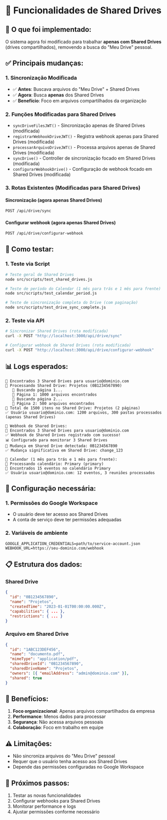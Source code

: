 # 📁 Funcionalidades de Shared Drives

## 🎯 **O que foi implementado:**

O sistema agora foi modificado para trabalhar **apenas com Shared Drives** (drives compartilhados), removendo a busca do "Meu Drive" pessoal.

## ✅ **Principais mudanças:**

### 1. **Sincronização Modificada**
- ✅ **Antes**: Buscava arquivos do "Meu Drive" + Shared Drives
- ✅ **Agora**: Busca **apenas** dos Shared Drives
- ✅ **Benefício**: Foco em arquivos compartilhados da organização

### 2. **Funções Modificadas para Shared Drives**
- `syncDriveFilesJWT()` - Sincronização apenas de Shared Drives (modificada)
- `registrarWebhookDriveJWT()` - Registra webhook apenas para Shared Drives (modificada)
- `processarArquivoDriveJWT()` - Processa arquivos apenas de Shared Drives (modificada)
- `syncDrive()` - Controller de sincronização focado em Shared Drives (modificada)
- `configurarWebhookDrive()` - Configuração de webhook focado em Shared Drives (modificada)

### 3. **Rotas Existentes (Modificadas para Shared Drives)**

#### Sincronização (agora apenas Shared Drives)
```bash
POST /api/drive/sync
```

#### Configurar webhook (agora apenas Shared Drives)
```bash
POST /api/drive/configurar-webhook
```

## 🧪 **Como testar:**

### 1. **Teste via Script**
```bash
# Teste geral de Shared Drives
node src/scripts/test_shared_drives.js

# Teste de período do Calendar (1 mês para trás e 1 mês para frente)
node src/scripts/test_calendar_period.js

# Teste de sincronização completa do Drive (com paginação)
node src/scripts/test_drive_sync_complete.js
```

### 2. **Teste via API**
```bash
# Sincronizar Shared Drives (rota modificada)
curl -X POST "http://localhost:3000/api/drive/sync"

# Configurar webhook de Shared Drives (rota modificada)
curl -X POST "http://localhost:3000/api/drive/configurar-webhook"
```

## 📊 **Logs esperados:**

```
📁 Encontrados 3 Shared Drives para usuario@dominio.com
📂 Processando Shared Drive: Projetos (0B1234567890)
   📄 Buscando página 1...
   📄 Página 1: 1000 arquivos encontrados
   📄 Buscando página 2...
   📄 Página 2: 500 arquivos encontrados
📄 Total de 1500 itens no Shared Drive: Projetos (2 páginas)
✅ Usuário usuario@dominio.com: 1200 arquivos, 300 pastas processados (apenas Shared Drives)

🔗 Webhook de Shared Drives:
📁 Encontrados 3 Shared Drives para usuario@dominio.com
✅ Webhook de Shared Drives registrado com sucesso!
📊 Configurado para monitorar 3 Shared Drives
📁 Mudança em Shared Drive detectada: 0B1234567890
✅ Mudança significativa em Shared Drive: change_123

📅 Calendar (1 mês para trás e 1 mês para frente):
📅 Processando calendário: Primary (primary)
📅 Encontrados 15 eventos no calendário Primary
✅ Usuário usuario@dominio.com: 12 eventos, 3 reuniões processados
```

## 🔧 **Configuração necessária:**

### 1. **Permissões do Google Workspace**
- O usuário deve ter acesso aos Shared Drives
- A conta de serviço deve ter permissões adequadas

### 2. **Variáveis de ambiente**
```env
GOOGLE_APPLICATION_CREDENTIALS=path/to/service-account.json
WEBHOOK_URL=https://seu-dominio.com/webhook
```

## 📋 **Estrutura dos dados:**

### Shared Drive
```json
{
  "id": "0B1234567890",
  "name": "Projetos",
  "createdTime": "2023-01-01T00:00:00.000Z",
  "capabilities": { ... },
  "restrictions": { ... }
}
```

### Arquivo em Shared Drive
```json
{
  "id": "1ABC123DEF456",
  "name": "documento.pdf",
  "mimeType": "application/pdf",
  "sharedDriveId": "0B1234567890",
  "sharedDriveName": "Projetos",
  "owners": [{ "emailAddress": "admin@dominio.com" }],
  "shared": true
}
```

## 🎯 **Benefícios:**

1. **Foco organizacional**: Apenas arquivos compartilhados da empresa
2. **Performance**: Menos dados para processar
3. **Segurança**: Não acessa arquivos pessoais
4. **Colaboração**: Foco em trabalho em equipe

## ⚠️ **Limitações:**

- Não sincroniza arquivos do "Meu Drive" pessoal
- Requer que o usuário tenha acesso aos Shared Drives
- Depende das permissões configuradas no Google Workspace

## 🚀 **Próximos passos:**

1. Testar as novas funcionalidades
2. Configurar webhooks para Shared Drives
3. Monitorar performance e logs
4. Ajustar permissões conforme necessário 